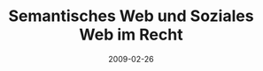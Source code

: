---
abstract: ''
authors:
- Gerald Fischer
- Thomas Grechenig
- Bernhard Horn
- Roman Trabitsch
- Johann Wachter
date: '2009-02-26'
featured: false
links:
- name: Publik
  url: https://publik.tuwien.ac.at/showentry.php?ID=184284&lang=2
publication_types:
- '1'
publishDate: '2009-02-26'
specifics: 'Vortrag: IRIS 2009, Universität Salzburg; 26.02.2009 - 28.02.2009; in:
  "Semantisches Web und Soziales Web im Recht. Tagungsband des 12. Internationalen
  Rechtsinformatik Symposions IRIS 2009", E. Schweighofer (Hrg.); Österreichische
  Computer Gesellschaft, (2009), ISBN: 978-3-85403-259-5; S. 153 - 158.'
title: Semantisches Web und Soziales Web im Recht
url_pdf: ''
---